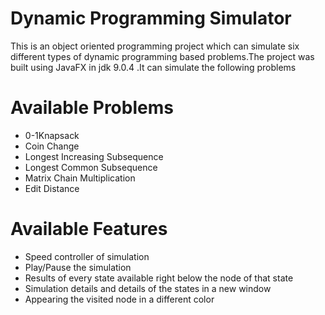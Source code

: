 # Dynamic Programming Simulator
This is an object oriented programming project which can simulate six different types of dynamic programming based problems.The project was built using JavaFX in jdk 9.0.4 .It can simulate the following problems  
# Available Problems
* 0-1Knapsack
* Coin Change
* Longest Increasing Subsequence
* Longest Common Subsequence
* Matrix Chain Multiplication
* Edit Distance
# Available Features
* Speed controller of simulation
* Play/Pause the simulation
* Results of every state available right below the node of that state
* Simulation details and details of the states in a new window
* Appearing the visited node in a different color
